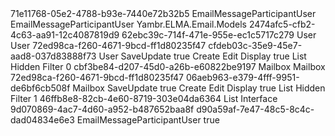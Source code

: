﻿<?xml version="1.0" encoding="utf-8"?>
<Entity xmlns:xsi="http://www.w3.org/2001/XMLSchema-instance" xmlns:xsd="http://www.w3.org/2001/XMLSchema">
  <Uid>71e11768-05e2-4788-b93e-7440e72b32b5</Uid>
  <Name>EmailMessageParticipantUser</Name>
  <DisplayName>EmailMessageParticipantUser</DisplayName>
  <Namespace>Yambr.ELMA.Email.Models</Namespace>
  <BaseClassUid>2474afc5-cfb2-4c63-aa91-12c4087819d9</BaseClassUid>
  <Properties>
    <PropertyMetadata xsi:type="EntityPropertyMetadata">
      <Uid>62ebc39c-714f-471e-955e-ec1c5717c279</Uid>
      <Name>User</Name>
      <DisplayName>User</DisplayName>
      <TypeUid>72ed98ca-f260-4671-9bcd-ff1d80235f47</TypeUid>
      <SubTypeUid>cfdeb03c-35e9-45e7-aad8-037d83888f73</SubTypeUid>
      <Settings xsi:type="EntityUserSettings">
        <FieldName>User</FieldName>
        <CascadeMode>SaveUpdate</CascadeMode>
      </Settings>
      <Nullable>true</Nullable>
      <ViewSettings>
        <Attributes>
          <ViewAttribute>
            <ViewType>Create</ViewType>
          </ViewAttribute>
          <ViewAttribute>
            <ViewType>Edit</ViewType>
          </ViewAttribute>
          <ViewAttribute>
            <ViewType>Display</ViewType>
            <ReadOnly>true</ReadOnly>
          </ViewAttribute>
          <ViewAttribute>
            <ViewType>List</ViewType>
            <Visibility>Hidden</Visibility>
          </ViewAttribute>
          <ViewAttribute>
            <ViewType>Filter</ViewType>
          </ViewAttribute>
        </Attributes>
      </ViewSettings>
      <Order>0</Order>
    </PropertyMetadata>
    <PropertyMetadata xsi:type="EntityPropertyMetadata">
      <Uid>cbf3be84-d207-45d0-a26b-e60822be9197</Uid>
      <Name>Mailbox</Name>
      <DisplayName>Mailbox</DisplayName>
      <TypeUid>72ed98ca-f260-4671-9bcd-ff1d80235f47</TypeUid>
      <SubTypeUid>06aeb963-e379-4fff-9951-de6bf6cb508f</SubTypeUid>
      <Settings xsi:type="EntitySettings">
        <FieldName>Mailbox</FieldName>
        <CascadeMode>SaveUpdate</CascadeMode>
      </Settings>
      <Nullable>true</Nullable>
      <ViewSettings>
        <Attributes>
          <ViewAttribute>
            <ViewType>Create</ViewType>
          </ViewAttribute>
          <ViewAttribute>
            <ViewType>Edit</ViewType>
          </ViewAttribute>
          <ViewAttribute>
            <ViewType>Display</ViewType>
            <ReadOnly>true</ReadOnly>
          </ViewAttribute>
          <ViewAttribute>
            <ViewType>List</ViewType>
            <Visibility>Hidden</Visibility>
          </ViewAttribute>
          <ViewAttribute>
            <ViewType>Filter</ViewType>
          </ViewAttribute>
        </Attributes>
      </ViewSettings>
      <Order>1</Order>
    </PropertyMetadata>
  </Properties>
  <TableViews>
    <TableView>
      <Uid>46ffb8e8-82cb-4e60-8719-303e04da6364</Uid>
      <ViewType>List</ViewType>
    </TableView>
  </TableViews>
  <Type>Interface</Type>
  <ImplementationUid>9d070869-4ac7-4d60-a952-b487652baa8f</ImplementationUid>
  <IdTypeUid>d90a59af-7e47-48c5-8c4c-dad04834e6e3</IdTypeUid>
  <TableName>EmailMessageParticipantUser</TableName>
  <IsSoftDeletable>true</IsSoftDeletable>
  <Actions />
</Entity>